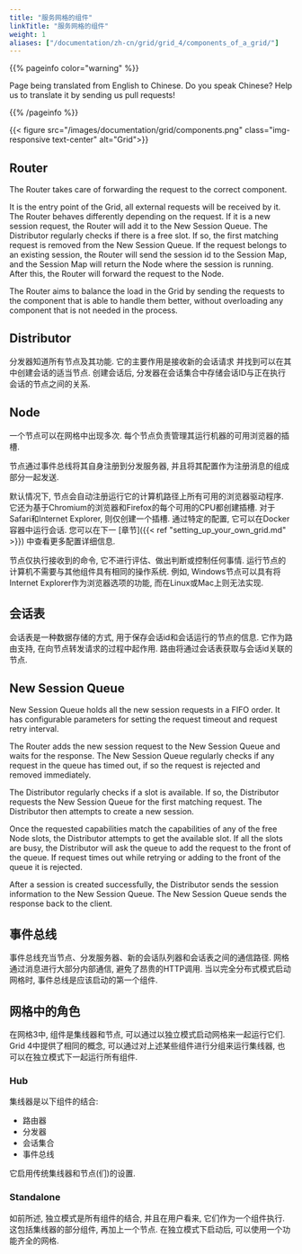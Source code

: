 ```yaml
---
title: "服务网格的组件"
linkTitle: "服务网格的组件"
weight: 1
aliases: ["/documentation/zh-cn/grid/grid_4/components_of_a_grid/"]
---
```


{{% pageinfo color="warning" %}}
<p class="lead">
   <i class="fas fa-language display-4"></i> 
   Page being translated from 
   English to Chinese. Do you speak Chinese? Help us to translate
   it by sending us pull requests!
</p>
{{% /pageinfo %}}

{{< figure src="/images/documentation/grid/components.png" class="img-responsive text-center" alt="Grid">}}


## Router

The Router takes care of forwarding the request to the correct component.

It is the entry point of the Grid, all external requests will be received by it.
The Router behaves differently depending on the request.
If it is a new session request, the Router will add it to the New Session Queue. 
The Distributor regularly checks if there is a free slot. 
If so, the first matching request is removed from the New Session Queue.
If the request belongs to an existing session, the
Router will send the session id to the Session Map, and the Session Map will 
return the Node where the session is running. After this, the Router will
forward the request to the Node.

The Router aims to balance the load in the Grid by sending the requests to the
component that is able to handle them better, without overloading any component
that is not needed in the process.

## Distributor

分发器知道所有节点及其功能. 
它的主要作用是接收新的会话请求
并找到可以在其中创建会话的适当节点. 
创建会话后, 分发器在会话集合中存储会话ID与正在执行会话的节点之间的关系. 

## Node

一个节点可以在网格中出现多次.
每个节点负责管理其运行机器的可用浏览器的插槽.

节点通过事件总线将其自身注册到分发服务器,
并且将其配置作为注册消息的组成部分一起发送.

默认情况下, 
节点会自动注册运行它的计算机路径上所有可用的浏览器驱动程序.
它还为基于Chromium的浏览器和Firefox的每个可用的CPU都创建插槽.
对于Safari和Internet Explorer,
则仅创建一个插槽.
通过特定的配置, 
它可以在Docker容器中运行会话.
您可以在下一 [章节]({{< ref "setting_up_your_own_grid.md" >}}) 
中查看更多配置详细信息. 

节点仅执行接收到的命令, 
它不进行评估、做出判断或控制任何事情.
运行节点的计算机不需要与其他组件具有相同的操作系统.
例如, Windows节点可以具有将Internet Explorer作为浏览器选项的功能,
而在Linux或Mac上则无法实现.

## 会话表

会话表是一种数据存储的方式, 
用于保存会话id和会话运行的节点的信息.
它作为路由支持, 
在向节点转发请求的过程中起作用.
路由将通过会话表获取与会话id关联的节点.

## New Session Queue

New Session Queue holds all the new session requests in a FIFO order. 
It has configurable parameters for setting the request timeout and request retry interval.

The Router adds the new session request to the New Session Queue and waits for the response.
The New Session Queue regularly checks if any request in the queue has timed out, 
if so the request is rejected and removed immediately.

The Distributor regularly checks if a slot is available. If so, the Distributor requests the
New Session Queue for the first matching request. The Distributor then attempts to create
a new session.

Once the requested capabilities match the capabilities of any of the free Node slots, the Distributor attempts to get the
available slot. If all the slots are busy, the Distributor will ask the queue to add the request to the front of the queue. 
If request times out while retrying or adding to the front of the queue it is rejected.

After a session is created successfully, the Distributor sends the session information to the New Session Queue.
The New Session Queue sends the response back to the client.

## 事件总线

事件总线充当节点、分发服务器、新的会话队列器和会话表之间的通信路径.
网格通过消息进行大部分内部通信, 避免了昂贵的HTTP调用.
当以完全分布式模式启动网格时, 事件总线是应该启动的第一个组件.


## 网格中的角色

在网格3中, 组件是集线器和节点, 
可以通过以独立模式启动网格来一起运行它们.
Grid 4中提供了相同的概念, 
可以通过对上述某些组件进行分组来运行集线器, 
也可以在独立模式下一起运行所有组件.

### Hub

集线器是以下组件的结合:

* 路由器
* 分发器
* 会话集合
* 事件总线

它启用传统集线器和节点(们)的设置.

### Standalone

如前所述, 独立模式是所有组件的结合, 
并且在用户看来, 它们作为一个组件执行.
这包括集线器的部分组件, 
再加上一个节点.
在独立模式下启动后, 
可以使用一个功能齐全的网格.
